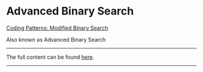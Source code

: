 # Advanced Binary Search

[Coding Patterns: Modified Binary Search](https://emre.me/coding-patterns/modified-binary-search/)

Also known as Advanced Binary Search

---

The full content can be found [here](../Searching%20733ff84c808c4c9cb5c40787b2df7b98.md).

---